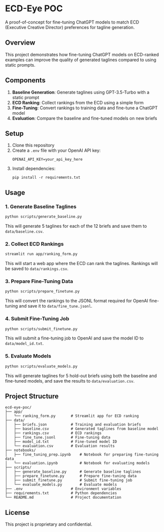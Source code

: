 # ECD-Eye POC

A proof-of-concept for fine-tuning ChatGPT models to match ECD (Executive Creative Director) preferences for tagline generation.

## Overview

This project demonstrates how fine-tuning ChatGPT models on ECD-ranked examples can improve the quality of generated taglines compared to using static prompts.

## Components

1. **Baseline Generation**: Generate taglines using GPT-3.5-Turbo with a static prompt
2. **ECD Ranking**: Collect rankings from the ECD using a simple form
3. **Fine-Tuning**: Convert rankings to training data and fine-tune a ChatGPT model
4. **Evaluation**: Compare the baseline and fine-tuned models on new briefs

## Setup

1. Clone this repository
2. Create a `.env` file with your OpenAI API key:
   ```
   OPENAI_API_KEY=your_api_key_here
   ```
3. Install dependencies:
   ```
   pip install -r requirements.txt
   ```

## Usage

### 1. Generate Baseline Taglines

```bash
python scripts/generate_baseline.py
```

This will generate 5 taglines for each of the 12 briefs and save them to `data/baseline.csv`.

### 2. Collect ECD Rankings

```bash
streamlit run app/ranking_form.py
```

This will start a web app where the ECD can rank the taglines. Rankings will be saved to `data/rankings.csv`.

### 3. Prepare Fine-Tuning Data

```bash
python scripts/prepare_finetune.py
```

This will convert the rankings to the JSONL format required for OpenAI fine-tuning and save it to `data/fine_tune.jsonl`.

### 4. Submit Fine-Tuning Job

```bash
python scripts/submit_finetune.py
```

This will submit a fine-tuning job to OpenAI and save the model ID to `data/model_id.txt`.

### 5. Evaluate Models

```bash
python scripts/evaluate_models.py
```

This will generate taglines for 5 hold-out briefs using both the baseline and fine-tuned models, and save the results to `data/evaluation.csv`.

## Project Structure

```
ecd-eye-poc/
├── app/
│   └── ranking_form.py       # Streamlit app for ECD ranking
├── data/
│   ├── briefs.json           # Training and evaluation briefs
│   ├── baseline.csv          # Generated taglines from baseline model
│   ├── rankings.csv          # ECD rankings
│   ├── fine_tune.jsonl       # Fine-tuning data
│   ├── model_id.txt          # Fine-tuned model ID
│   └── evaluation.csv        # Evaluation results
├── notebooks/
│   ├── fine_tuning_prep.ipynb    # Notebook for preparing fine-tuning data
│   └── evaluation.ipynb          # Notebook for evaluating models
├── scripts/
│   ├── generate_baseline.py      # Generate baseline taglines
│   ├── prepare_finetune.py       # Prepare fine-tuning data
│   ├── submit_finetune.py        # Submit fine-tuning job
│   └── evaluate_models.py        # Evaluate models
├── .env                      # Environment variables
├── requirements.txt          # Python dependencies
└── README.md                 # Project documentation
```

## License

This project is proprietary and confidential.
